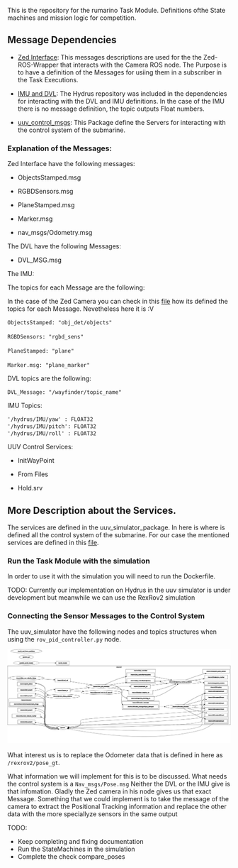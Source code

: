 This is the repository for the rumarino Task Module. Definitions ofthe State machines  and mission logic for competition.



## Message Dependencies
 - [Zed Interface](https://github.com/stereolabs/zed-ros-interfaces): This messages descriptions are used for the the Zed-ROS-Wrapper that interacts with the Camera ROS node. The Purpose is to have a definition of the Messages for usiing them in a subscriber in the Task Executions.

-  [IMU and DVL](https://github.com/Rumarino-Team/Hydrus/tree/main/jetson-tx2/catkin_ws/src/nav_sensors): The Hydrus repository was included in the dependencies for interacting with the DVL and IMU definitions. In the case of the IMU there is no message definition, the topic outputs Float numbers.

- [uuv_control_msgs](https://github.com/uuvsimulator/uuv_simulator/tree/master/uuv_control/uuv_control_msgs): This Package define the Servers for interacting with the control system of the submarine.




### Explanation of the Messages:

 Zed Interface have the following messages:

 - ObjectsStamped.msg

 - RGBDSensors.msg

 - PlaneStamped.msg

 - Marker.msg

 - nav_msgs/Odometry.msg



 The DVL have the following Messages:

  - DVL_MSG.msg

The IMU:



The topics for each Message are the following:

In the case of the Zed Camera you can check in this [file](https://github.com/Rumarino-Team/Vision-Zed-Ros-Wrapper/blob/master/zed_nodelets/src/zed_nodelet/src/zed_wrapper_nodelet.cpp) how its defined the topics for each Message. Nevetheless here it is :V

 ```
 ObjectsStamped: "obj_det/objects"

 RGBDSensors: "rgbd_sens"

 PlaneStamped: "plane"

 Marker.msg: "plane_marker"

 ```

DVL topics are the following:


```
DVL_Message: "/wayfinder/topic_name"
```


IMU Topics:

```
'/hydrus/IMU/yaw' : FLOAT32
'/hydrus/IMU/pitch': FLOAT32
'/hydrus/IMU/roll' : FLOAT32
```


UUV Control Services:

- InitWayPoint

- From Files

- Hold.srv


## More Description about the Services.

The services are defined in the uuv_simulator_package. In here is where is defined all the control system of the submarine.
For our case the mentioned services are defined in this [file](https://github.com/uuvsimulator/uuv_simulator/blob/master/uuv_control/uuv_trajectory_control/src/uuv_control_interfaces/dp_controller_local_planner.py).



### Run the Task Module with the simulation


In order to use it with the simulation you will need to run the Dockerfile.


TODO: Currently our implementation on Hydrus in the uuv simulator is under development but meanwhile we can use the RexRov2 simulation



### Connecting the Sensor Messages to the Control System

The uuv_simulator have the following nodes and topics structures when using the `rov_pid_controller.py` node. 

![graph of nodes in rexrov](config/rosgraph.jpg)



What interest us is to replace the Odometer data that is defined in here as `/rexrov2/pose_gt`.


What information we will implement for this is to be discussed. What needs the control system is a `Nav_msgs/Pose.msg` Neither the DVL or the IMU give is that infomation. Gladly the Zed camera in his node gives us that exact Message. Something that we could implement is to take the message of the camera to extract the Positional Tracking information and replace the other data with the more speciallyze sensors in the same output


TODO:
- Keep completing and fixing documentation
- Run the StateMachines in the simulation
- Complete the check compare_poses
